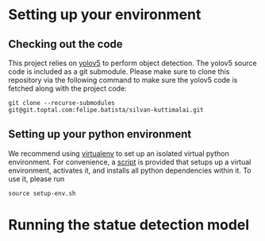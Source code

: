 # Setting up your environment

## Checking out the code

This project relies on [yolov5](https://github.com/ultralytics/yolov5) to perform object detection. The yolov5 source code is included as a git submodule. Please make sure to clone this repository via the following command to make sure the yolov5 code is fetched along with the project code:

```
git clone --recurse-submodules git@git.toptal.com:felipe.batista/silvan-kuttimalai.git
```

## Setting up your python environment

We recommend using [virtualenv](https://pypi.org/project/virtualenv/) to set up an isolated virtual python environment. For convenience, a [script](https://git.toptal.com/felipe.batista/silvan-kuttimalai/-/blob/yolo/setup-env.sh) is provided that setups up a virtual environment, activates it, and installs all python dependencies within it. To use it, please run

```
source setup-env.sh
```

# Running the statue detection model

